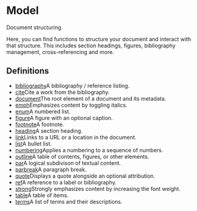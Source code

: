 # Model

Document structuring.

Here, you can find functions to structure your document and interact with that structure. This includes section headings, figures, bibliography management, cross-referencing and more.

## Definitions

- [bibliography](/docs/reference/model/bibliography/)A bibliography / reference listing.
- [cite](/docs/reference/model/cite/)Cite a work from the bibliography.
- [document](/docs/reference/model/document/)The root element of a document and its metadata.
- [emph](/docs/reference/model/emph/)Emphasizes content by toggling italics.
- [enum](/docs/reference/model/enum/)A numbered list.
- [figure](/docs/reference/model/figure/)A figure with an optional caption.
- [footnote](/docs/reference/model/footnote/)A footnote.
- [heading](/docs/reference/model/heading/)A section heading.
- [link](/docs/reference/model/link/)Links to a URL or a location in the document.
- [list](/docs/reference/model/list/)A bullet list.
- [numbering](/docs/reference/model/numbering/)Applies a numbering to a sequence of numbers.
- [outline](/docs/reference/model/outline/)A table of contents, figures, or other elements.
- [par](/docs/reference/model/par/)A logical subdivison of textual content.
- [parbreak](/docs/reference/model/parbreak/)A paragraph break.
- [quote](/docs/reference/model/quote/)Displays a quote alongside an optional attribution.
- [ref](/docs/reference/model/ref/)A reference to a label or bibliography.
- [strong](/docs/reference/model/strong/)Strongly emphasizes content by increasing the font weight.
- [table](/docs/reference/model/table/)A table of items.
- [terms](/docs/reference/model/terms/)A list of terms and their descriptions.
